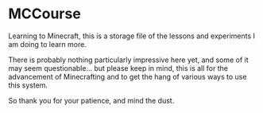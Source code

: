 # MCCourse
Learning to Minecraft, this is a storage file of the lessons and experiments I am doing to learn more.

There is probably nothing particularly impressive here yet, and some of it may seem questionable...
but please keep in mind, this is all for the advancement of Minecrafting and to get the hang of various
ways to use this system.

So thank you for your patience, and mind the dust.
